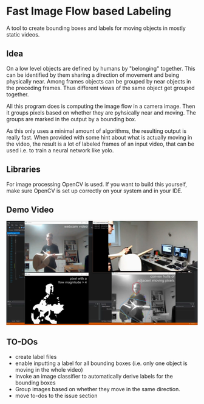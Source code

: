 # Fast Image Flow based Labeling

A tool to create bounding boxes and labels for moving objects in mostly static videos.

## Idea

On a low level objects are defined by humans by "belonging" together.
This can be identified by them sharing a direction of movement and being physically near.
Among frames objects can be grouped by near objects in the preceding frames.
Thus different views of the same object get grouped together.

All this program does is computing the image flow in a camera image.
Then it groups pixels based on whether they are pyhsically near and moving.
The groups are marked in the output by a bounding box.

As this only uses a minimal amount of algorithms, the resulting output is really fast. 
When provided with some hint about what is actually moving in the video,
the result is a lot of labeled frames of an input video, that can be used i.e. to train a neural network like yolo.

## Libraries

For image processing OpenCV is used. If you want to build this yourself, make sure OpenCV is set up correctly on your system and in your IDE.

## Demo Video

[![Watch the demo video](thumb.png "Click to get redirected to the Youtube Video")](https://youtu.be/l5aenMUADbg)

## TO-DOs

 - create label files
 - enable inputting a label for all bounding boxes (i.e. only one object is moving in the whole video)
 - Invoke an image classifier to automatically derive labels for the bounding boxes
 - Group images based on whether they move in the same direction.
 - move to-dos to the issue section
